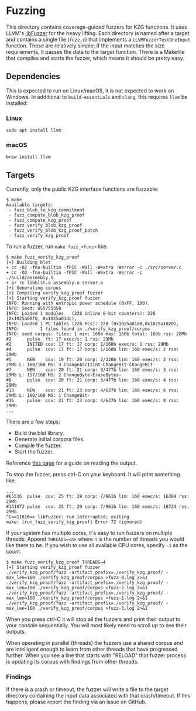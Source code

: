 # Fuzzing

This directory contains coverage-guided fuzzers for KZG functions. It uses
LLVM's [libFuzzer](https://llvm.org/docs/LibFuzzer.html) for the heavy lifting.
Each directory is named after a target and contains a single file (`fuzz.c`)
that implements a `LLVMFuzzerTestOneInput` function. These are relatively
simple; if the input matches the size requirements, it passes the data to the
target function. There is a Makefile that compiles and starts the fuzzer, which
means it should be pretty easy.

## Dependencies

This is expected to run on Linux/macOS, it is not expected to work on Windows.
In additional to `build-essentials` and `clang`, this requires `llvm` be
installed:

### Linux

```
sudo apt install llvm
```

### macOS

```
brew install llvm
```

## Targets

Currently, only the public KZG interface functions are fuzzable:
```
$ make
Available targets:
 - fuzz_blob_to_kzg_commitment
 - fuzz_compute_blob_kzg_proof
 - fuzz_compute_kzg_proof
 - fuzz_verify_blob_kzg_proof
 - fuzz_verify_blob_kzg_proof_batch
 - fuzz_verify_kzg_proof
```

To run a fuzzer, run `make fuzz_<func>` like:

```
$ make fuzz_verify_kzg_proof
[+] Building blst
+ cc -O2 -fno-builtin -fPIC -Wall -Wextra -Werror -c ./src/server.c
+ cc -O2 -fno-builtin -fPIC -Wall -Wextra -Werror -c ./build/assembly.S
+ ar rc libblst.a assembly.o server.o
[+] Generating corpus
[+] Compiling verify_kzg_proof fuzzer
[+] Starting verify_kzg_proof fuzzer
INFO: Running with entropic power schedule (0xFF, 100).
INFO: Seed: 855755358
INFO: Loaded 1 modules   (228 inline 8-bit counters): 228 [0x1025a00f8, 0x1025a01dc), 
INFO: Loaded 1 PC tables (228 PCs): 228 [0x1025a01e0,0x1025a1020), 
INFO:        1 files found in ./verify_kzg_proof/corpus
INFO: seed corpus: files: 1 min: 160b max: 160b total: 160b rss: 28Mb
#2      pulse  ft: 17 exec/s: 1 rss: 29Mb
#2      INITED cov: 17 ft: 17 corp: 1/160b exec/s: 1 rss: 29Mb
#4      pulse  cov: 17 ft: 17 corp: 1/160b lim: 160 exec/s: 2 rss: 29Mb
#5      NEW    cov: 19 ft: 20 corp: 2/320b lim: 160 exec/s: 2 rss: 29Mb L: 160/160 MS: 3 ChangeASCIIInt-ChangeBit-ChangeBit-
#7      NEW    cov: 20 ft: 21 corp: 3/477b lim: 160 exec/s: 3 rss: 29Mb L: 157/160 MS: 2 ChangeByte-EraseBytes-
#8      pulse  cov: 20 ft: 21 corp: 3/477b lim: 160 exec/s: 4 rss: 29Mb
#13     NEW    cov: 21 ft: 23 corp: 4/637b lim: 160 exec/s: 6 rss: 29Mb L: 160/160 MS: 1 ChangeBit-
#16     pulse  cov: 21 ft: 23 corp: 4/637b lim: 160 exec/s: 8 rss: 29Mb
...
```

There are a few steps:

* Build the blst library.
* Generate initial corpora files.
* Compile the fuzzer.
* Start the fuzzer.

Reference [this page](https://llvm.org/docs/LibFuzzer.html#output) for a guide on reading the output.

To stop the fuzzer, press ctrl-C on your keyboard. It will print something like:

```
...
#65536  pulse  cov: 25 ft: 29 corp: 7/961b lim: 160 exec/s: 16384 rss: 29Mb
#131072 pulse  cov: 25 ft: 29 corp: 7/961b lim: 160 exec/s: 18724 rss: 29Mb
^C==11616== libFuzzer: run interrupted; exiting
make: [run_fuzz_verify_kzg_proof] Error 72 (ignored)
```

If your system has multiple cores, it's easy to run fuzzers on multiple threads.
Append `THREADS=<n>` where `n` is the number of threads you would like there to
be. If you wish to use all available CPU cores, specify `-1` as the count.

```
$ make fuzz_verify_kzg_proof THREADS=4
[+] Starting verify_kzg_proof fuzzer
./verify_kzg_proof/fuzz -artifact_prefix=./verify_kzg_proof/ -max_len=160 ./verify_kzg_proof/corpus >fuzz-0.log 2>&1
./verify_kzg_proof/fuzz -artifact_prefix=./verify_kzg_proof/ -max_len=160 ./verify_kzg_proof/corpus >fuzz-2.log 2>&1
./verify_kzg_proof/fuzz -artifact_prefix=./verify_kzg_proof/ -max_len=160 ./verify_kzg_proof/corpus >fuzz-1.log 2>&1
./verify_kzg_proof/fuzz -artifact_prefix=./verify_kzg_proof/ -max_len=160 ./verify_kzg_proof/corpus >fuzz-3.log 2>&1
```

When you press ctrl-C it will stop all the fuzzers and print their output to
your console sequentially. You will most likely need to scroll up to see their
outputs.

When operating in parallel (threads) the fuzzers use a shared corpus and are
intelligent enough to learn from other threads that have progressed further.
When you see a line that starts with "RELOAD" that fuzzer process is updating
its corpus with findings from other threads.

### Findings

If there is a crash or timeout, the fuzzer will write a file to the target
directory containing the input data associated with that crash/timeout. If this
happens, please report the finding via an issue on GitHub.